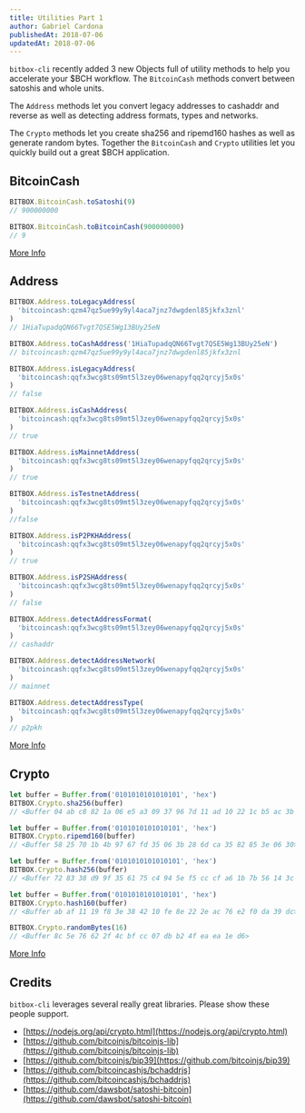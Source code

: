 ```yaml
---
title: Utilities Part 1
author: Gabriel Cardona
publishedAt: 2018-07-06
updatedAt: 2018-07-06
---
```


`bitbox-cli` recently added 3 new Objects full of utility methods to help you accelerate your $BCH workflow. The `BitcoinCash` methods convert between satoshis and whole units.

The `Address` methods let you convert legacy addresses to cashaddr and reverse as well as detecting address formats, types and networks.

The `Crypto` methods let you create sha256 and ripemd160 hashes as well as generate random bytes. Together the `BitcoinCash` and `Crypto` utilities let you quickly build out a great $BCH application.

## BitcoinCash

```javascript
BITBOX.BitcoinCash.toSatoshi(9)
// 900000000

BITBOX.BitcoinCash.toBitcoinCash(900000000)
// 9
```

[More Info](/bitbox/docs/bitcoincash)

## Address

```javascript
BITBOX.Address.toLegacyAddress(
  'bitcoincash:qzm47qz5ue99y9yl4aca7jnz7dwgdenl85jkfx3znl'
)
// 1HiaTupadqQN66Tvgt7QSE5Wg13BUy25eN

BITBOX.Address.toCashAddress('1HiaTupadqQN66Tvgt7QSE5Wg13BUy25eN')
// bitcoincash:qzm47qz5ue99y9yl4aca7jnz7dwgdenl85jkfx3znl

BITBOX.Address.isLegacyAddress(
  'bitcoincash:qqfx3wcg8ts09mt5l3zey06wenapyfqq2qrcyj5x0s'
)
// false

BITBOX.Address.isCashAddress(
  'bitcoincash:qqfx3wcg8ts09mt5l3zey06wenapyfqq2qrcyj5x0s'
)
// true

BITBOX.Address.isMainnetAddress(
  'bitcoincash:qqfx3wcg8ts09mt5l3zey06wenapyfqq2qrcyj5x0s'
)
// true

BITBOX.Address.isTestnetAddress(
  'bitcoincash:qqfx3wcg8ts09mt5l3zey06wenapyfqq2qrcyj5x0s'
)
//false

BITBOX.Address.isP2PKHAddress(
  'bitcoincash:qqfx3wcg8ts09mt5l3zey06wenapyfqq2qrcyj5x0s'
)
// true

BITBOX.Address.isP2SHAddress(
  'bitcoincash:qqfx3wcg8ts09mt5l3zey06wenapyfqq2qrcyj5x0s'
)
// false

BITBOX.Address.detectAddressFormat(
  'bitcoincash:qqfx3wcg8ts09mt5l3zey06wenapyfqq2qrcyj5x0s'
)
// cashaddr

BITBOX.Address.detectAddressNetwork(
  'bitcoincash:qqfx3wcg8ts09mt5l3zey06wenapyfqq2qrcyj5x0s'
)
// mainnet

BITBOX.Address.detectAddressType(
  'bitcoincash:qqfx3wcg8ts09mt5l3zey06wenapyfqq2qrcyj5x0s'
)
// p2pkh
```

[More Info](/bitbox/docs/address)

## Crypto

```javascript
let buffer = Buffer.from('0101010101010101', 'hex')
BITBOX.Crypto.sha256(buffer)
// <Buffer 04 ab c8 82 1a 06 e5 a3 09 37 96 7d 11 ad 10 22 1c b5 ac 3b 52 73 e4 34 f1 28 4e e8 71 29 a0 61>

let buffer = Buffer.from('0101010101010101', 'hex')
BITBOX.Crypto.ripemd160(buffer)
// <Buffer 58 25 70 1b 4b 97 67 fd 35 06 3b 28 6d ca 35 82 85 3e 06 30>

let buffer = Buffer.from('0101010101010101', 'hex')
BITBOX.Crypto.hash256(buffer)
// <Buffer 72 83 38 d9 9f 35 61 75 c4 94 5e f5 cc cf a6 1b 7b 56 14 3c bb f4 26 dd d0 e0 fc 7c fe 8c 3c 23>

let buffer = Buffer.from('0101010101010101', 'hex')
BITBOX.Crypto.hash160(buffer)
// <Buffer ab af 11 19 f8 3e 38 42 10 fe 8e 22 2e ac 76 e2 f0 da 39 dc>

BITBOX.Crypto.randomBytes(16)
// <Buffer 8c 5e 76 62 2f 4c bf cc 07 db b2 4f ea ea 1e d6>
```

[More Info](/bitbox/docs/crypto)

## Credits

`bitbox-cli` leverages several really great libraries. Please show these people support.

- [https://nodejs.org/api/crypto.html](https://nodejs.org/api/crypto.html)
- [https://github.com/bitcoinjs/bitcoinjs-lib](https://github.com/bitcoinjs/bitcoinjs-lib)
- [https://github.com/bitcoinjs/bip39](https://github.com/bitcoinjs/bip39)
- [https://github.com/bitcoincashjs/bchaddrjs](https://github.com/bitcoincashjs/bchaddrjs)
- [https://github.com/dawsbot/satoshi-bitcoin](https://github.com/dawsbot/satoshi-bitcoin)
